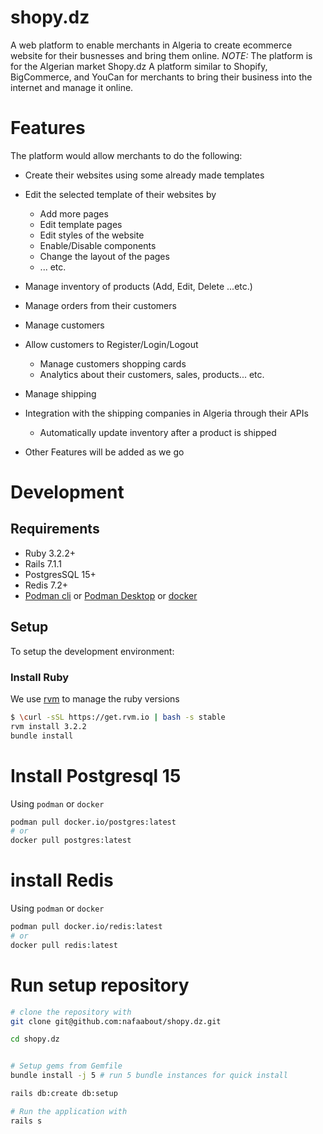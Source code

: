 # shopy.dz
A web platform to enable merchants in Algeria to create ecommerce website for their busnesses and bring them online.
_NOTE:_ The platform is for the Algerian market
Shopy.dz
A platform similar to Shopify, BigCommerce, and YouCan for merchants to bring their business into the internet and manage it online.

# Features
The platform would allow merchants to do the following:

* Create their websites using some already made templates

* Edit the selected template of their websites by
  * Add more pages
  * Edit template pages
  * Edit styles of the website
  * Enable/Disable components
  * Change the layout of the pages
  * ... etc.

* Manage inventory of products (Add, Edit, Delete ...etc.)

* Manage orders from their customers
 
* Manage customers

* Allow customers to Register/Login/Logout
  * Manage customers shopping cards
  * Analytics about their customers, sales, products... etc.

* Manage shipping

* Integration with the shipping companies in Algeria through their APIs
  * Automatically update inventory after a product is shipped

* Other Features will be added as we go

# Development
## Requirements
* Ruby 3.2.2+
* Rails 7.1.1
* PostgresSQL 15+
* Redis 7.2+
* [Podman cli](https://podman-desktop.io/downloads) or [Podman Desktop](https://podman-desktop.io/downloads) or [docker](https://docs.docker.com/get-docker/)
## Setup
To setup the development environment:

### Install Ruby
We use [rvm](https://rvm.io) to manage the ruby versions
```bash
$ \curl -sSL https://get.rvm.io | bash -s stable
rvm install 3.2.2
bundle install
```

# Install Postgresql 15
Using `podman` or `docker`

```bash
podman pull docker.io/postgres:latest
# or
docker pull postgres:latest
```

# install Redis
Using `podman` or `docker`

```bash
podman pull docker.io/redis:latest
# or
docker pull redis:latest
```

# Run setup repository

```bash
# clone the repository with
git clone git@github.com:nafaabout/shopy.dz.git

cd shopy.dz


# Setup gems from Gemfile
bundle install -j 5 # run 5 bundle instances for quick install

rails db:create db:setup

# Run the application with
rails s

```
